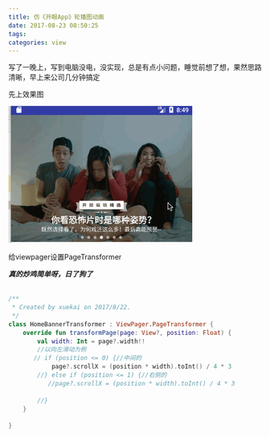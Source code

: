 ```yaml
---
title: 仿《开眼App》轮播图动画
date: 2017-08-23 08:50:25
tags:
categories: view
---
```




写了一晚上，写到电脑没电，没实现，总是有点小问题，睡觉前想了想，果然思路清晰，早上来公司几分钟搞定

先上效果图

![](/pic/lunbotu.gif)

给viewpager设置PageTransformer

***真的炒鸡简单呀，日了狗了***

```kotlin

/**
 * Created by xuekai on 2017/8/22.
 */
class HomeBannerTransformer : ViewPager.PageTransformer {
    override fun transformPage(page: View?, position: Float) {
        val width: Int = page?.width!!
        //以向左滑动为例
       // if (position <= 0) {//中间的
            page?.scrollX = (position * width).toInt() / 4 * 3
        //} else if (position <= 1) {//右侧的
           //page?.scrollX = (position * width).toInt() / 4 * 3

        //}
    }

}
```

